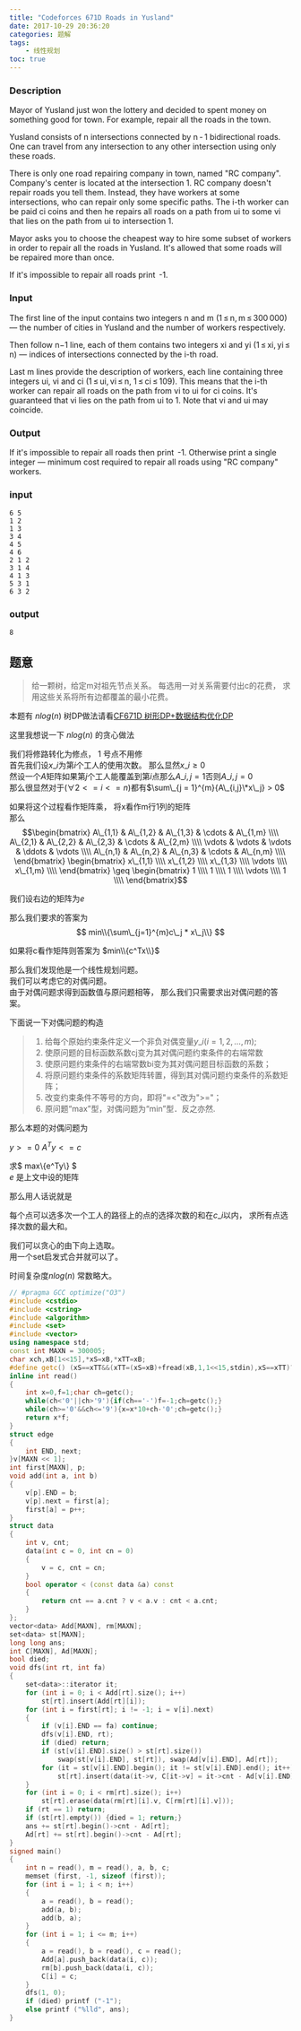 ```yaml
---
title: "Codeforces 671D Roads in Yusland"
date: 2017-10-29 20:36:20
categories: 题解
tags:
    - 线性规划
toc: true
---
```


### Description
Mayor of Yusland just won the lottery and decided to spent money on something good for town. For example, repair all the roads in the town.

Yusland consists of n intersections connected by n - 1 bidirectional roads. One can travel from any intersection to any other intersection using only these roads.

There is only one road repairing company in town, named "RC company". Company's center is located at the intersection 1. RC company doesn't repair roads you tell them. Instead, they have workers at some intersections, who can repair only some specific paths. The i-th worker can be paid ci coins and then he repairs all roads on a path from ui to some vi that lies on the path from ui to intersection 1.

Mayor asks you to choose the cheapest way to hire some subset of workers in order to repair all the roads in Yusland. It's allowed that some roads will be repaired more than once.

If it's impossible to repair all roads print  -1.

### Input
The first line of the input contains two integers n and m (1 ≤ n, m ≤ 300 000) — the number of cities in Yusland and the number of workers respectively.

Then follow n−1 line, each of them contains two integers xi and yi (1 ≤ xi, yi ≤ n) — indices of intersections connected by the i-th road.

Last m lines provide the description of workers, each line containing three integers ui, vi and ci (1 ≤ ui, vi ≤ n, 1 ≤ ci ≤ 109). This means that the i-th worker can repair all roads on the path from vi to ui for ci coins. It's guaranteed that vi lies on the path from ui to 1. Note that vi and ui may coincide.

### Output
If it's impossible to repair all roads then print  -1. Otherwise print a single integer — minimum cost required to repair all roads using "RC company" workers.

### input
    6 5
    1 2
    1 3
    3 4
    4 5
    4 6
    2 1 2
    3 1 4
    4 1 3
    5 3 1
    6 3 2
### output
    8

## 题意

>给一颗树，给定m对祖先节点关系。 每选用一对关系需要付出c的花费， 求用这些关系将所有边都覆盖的最小花费。  

本题有 $nlog(n)$ 树DP做法请看[CF671D 树形DP+数据结构优化DP](http://cooook.coding.me/2017/10/29/CF671D/)  

这里我想说一下 $nlog(n)$ 的贪心做法

我们将修路转化为修点， 1 号点不用修  
首先我们设$x\_i$为第$i$个工人的使用次数。 那么显然$x\_i \geq 0$  
然设一个$A$矩阵如果第$j$个工人能覆盖到第$i$点那么$A\_{i,j}=1$否则$A\_{i,j}=0$  
那么很显然对于$(\forall 2 <= i <= n)$都有$\sum\_{j = 1}^{m}{A\_{i,j}\*x\_j} > 0$  

如果将这个过程看作矩阵乘， 将x看作m行1列的矩阵  
那么
$$\begin{bmatrix}  A\_{1,1} & A\_{1,2} & A\_{1,3} & \cdots & A\_{1,m} \\\\    A\_{2,1} & A\_{2,2} & A\_{2,3} & \cdots & A\_{2,m} \\\\   \vdots & \vdots & \vdots & \ddots & \vdots \\\\    A\_{n,1} & A\_{n,2} & A\_{n,3} & \cdots & A\_{n,m} \\\\   \end{bmatrix}
\begin{bmatrix} x\_{1,1} \\\\ x\_{1,2} \\\\ x\_{1,3} \\\\ \vdots \\\\ x\_{1,m} \\\\ \end{bmatrix} \geq \begin{bmatrix} 1 \\\\ 1 \\\\ 1 \\\\ \vdots \\\\ 1 \\\\ \end{bmatrix}$$

我们设右边的矩阵为$e$  

那么我们要求的答案为
$$ min\\{\sum\_{j=1}^{m}c\_j * x\_j\\} $$  

如果将c看作矩阵则答案为
$min\\{c^Tx\\}$

那么我们发现他是一个线性规划问题。  
我们可以考虑它的对偶问题。  
由于对偶问题求得到函数值与原问题相等， 那么我们只需要求出对偶问题的答案。  

下面说一下对偶问题的构造  

> 1. 给每个原始约束条件定义一个非负对偶变量$y\_i (i=1,2,…,m)$;
> 2. 使原问题的目标函数系数cj变为其对偶问题约束条件的右端常数
> 3. 使原问题约束条件的右端常数bi变为其对偶问题目标函数的系数；
> 4. 将原问题约束条件的系数矩阵转置，得到其对偶问题约束条件的系数矩阵；
> 5. 改变约束条件不等号的方向，即将"=<"改为">="；
> 6. 原问题“max”型，对偶问题为“min”型．反之亦然.

那么本题的对偶问题为 

$y >= 0$
$A^Ty <= c$

求$ max\\{e^Ty\\} $  
$e$ 是上文中设的矩阵  

那么用人话说就是

每个点可以选多次一个工人的路径上的点的选择次数的和在$c\_i$以内， 求所有点选择次数的最大和。  

我们可以贪心的由下向上选取。  
用一个set启发式合并就可以了。  

时间复杂度$nlog(n)$ 常数略大。  

```c++
// #pragma GCC optimize("O3")
#include <cstdio>
#include <cstring>
#include <algorithm>
#include <set>
#include <vector>
using namespace std;
const int MAXN = 300005;
char xch,xB[1<<15],*xS=xB,*xTT=xB;
#define getc() (xS==xTT&&(xTT=(xS=xB)+fread(xB,1,1<<15,stdin),xS==xTT)?0:*xS++)
inline int read()
{
    int x=0,f=1;char ch=getc();
    while(ch<'0'||ch>'9'){if(ch=='-')f=-1;ch=getc();}
    while(ch>='0'&&ch<='9'){x=x*10+ch-'0';ch=getc();}
    return x*f;
}
struct edge
{
    int END, next;
}v[MAXN << 1];
int first[MAXN], p;
void add(int a, int b)
{
    v[p].END = b;
    v[p].next = first[a];
    first[a] = p++;
}
struct data
{
    int v, cnt;
    data(int c = 0, int cn = 0)
    {
        v = c, cnt = cn;
    }
    bool operator < (const data &a) const
    {
        return cnt == a.cnt ? v < a.v : cnt < a.cnt;
    }
};
vector<data> Add[MAXN], rm[MAXN];
set<data> st[MAXN];
long long ans;
int C[MAXN], Ad[MAXN];
bool died;
void dfs(int rt, int fa)
{
    set<data>::iterator it;
    for (int i = 0; i < Add[rt].size(); i++)
        st[rt].insert(Add[rt][i]);
    for (int i = first[rt]; i != -1; i = v[i].next)
    {
        if (v[i].END == fa) continue;
        dfs(v[i].END, rt);
        if (died) return;
        if (st[v[i].END].size() > st[rt].size())
            swap(st[v[i].END], st[rt]), swap(Ad[v[i].END], Ad[rt]);
        for (it = st[v[i].END].begin(); it != st[v[i].END].end(); it++)
            st[rt].insert(data(it->v, C[it->v] = it->cnt - Ad[v[i].END] + Ad[rt]));
    }
    for (int i = 0; i < rm[rt].size(); i++)
        st[rt].erase(data(rm[rt][i].v, C[rm[rt][i].v]));
    if (rt == 1) return;
    if (st[rt].empty()) {died = 1; return;}
    ans += st[rt].begin()->cnt - Ad[rt];
    Ad[rt] += st[rt].begin()->cnt - Ad[rt];
}
signed main()
{
    int n = read(), m = read(), a, b, c;
    memset (first, -1, sizeof (first));
    for (int i = 1; i < n; i++)
    {
        a = read(), b = read();
        add(a, b);
        add(b, a);
    }
    for (int i = 1; i <= m; i++)
    {
        a = read(), b = read(), c = read();
        Add[a].push_back(data(i, c));
        rm[b].push_back(data(i, c));
        C[i] = c;
    }
    dfs(1, 0);
    if (died) printf ("-1");
    else printf ("%lld", ans);
}
```
